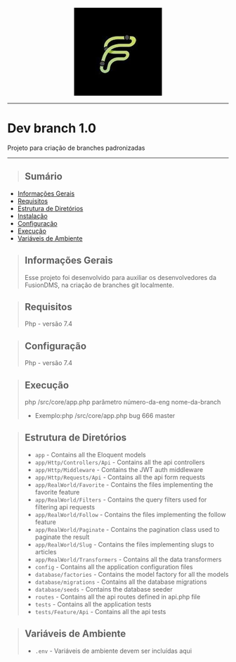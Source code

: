 
<p align="center">
  <img src="docs/img/logo.jpg" />
</p>

----------
# Dev branch 1.0
Projeto para criação de branches padronizadas

----------

>## Sumário

* [Informações Gerais](#informações-gerais)
* [Requisitos](#requisitos)
* [Estrutura de Diretórios](#estrutura-de-diretorios)
* [Instalação](#setup)
* [Configuração](#configuração)
* [Execução](#execução)
* [Variáveis de Ambiente](#variaveis-de-ambiente)

>## Informações Gerais
>Esse projeto foi desenvolvido para auxiliar os desenvolvedores da FusionDMS, na criação de branches git localmente. 

>## Requisitos
>Php   - versão 7.4

>## Configuração
>Php   - versão 7.4

>## Execução
>php /src/core/app.php parâmetro número-da-eng nome-da-branch
> - Exemplo:php /src/core/app.php bug 666 master

>## Estrutura de Diretórios
>- `app` - Contains all the Eloquent models
>- `app/Http/Controllers/Api` - Contains all the api controllers
>- `app/Http/Middleware` - Contains the JWT auth middleware
>- `app/Http/Requests/Api` - Contains all the api form requests
>- `app/RealWorld/Favorite` - Contains the files implementing the favorite feature
>- `app/RealWorld/Filters` - Contains the query filters used for filtering api requests
>- `app/RealWorld/Follow` - Contains the files implementing the follow feature
>- `app/RealWorld/Paginate` - Contains the pagination class used to paginate the result
>- `app/RealWorld/Slug` - Contains the files implementing slugs to articles
>- `app/RealWorld/Transformers` - Contains all the data transformers
>- `config` - Contains all the application configuration files
>- `database/factories` - Contains the model factory for all the models
>- `database/migrations` - Contains all the database migrations
>- `database/seeds` - Contains the database seeder
>- `routes` - Contains all the api routes defined in api.php file
>- `tests` - Contains all the application tests
>- `tests/Feature/Api` - Contains all the api tests

>## Variáveis de Ambiente
>- `.env` - Variáveis de ambiente devem ser incluídas aqui

